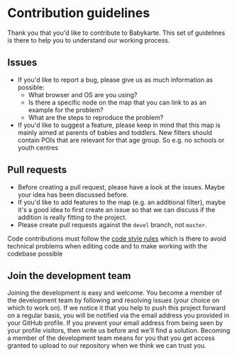 # Contribution guidelines

Thank you that you'd like to contribute to Babykarte. This set of guidelines is there to help you to understand our working process. 

## Issues
- If you'd like to report a bug, please give us as much information as possible:
  - What browser and OS are you using?
  - Is there a specific node on the map that you can link to as an example for the problem?
  - What are the steps to reproduce the problem?
- If you'd like to suggest a feature, please keep in mind that this map is mainly aimed at parents of babies and toddlers. New filters should contain POIs that are relevant for that age group. So e.g. no schools or youth centres

## Pull requests

- Before creating a pull request, please have a look at the issues. Maybe your idea has been discussed before.
- If you'd like to add features to the map (e.g. an additional filter), maybe it's a good idea to first create an issue so that we can discuss if the addition is really fitting to the project.
- Please create pull requests against the `devel` branch, not `master`.

Code contributions must follow the [code style rules](CODESTYLE.md) which is there to avoid technical problems when editing code and to make working with the codebase possible

## Join the development team
Joining the development is easy and welcome. You become a member of the development team by following and resolving issues (your choice on which to work on). If we notice it that you help to push this project forward on a regular basis, you will be notified via the email address you provided in your GitHub profile. If you prevent your email address from being seen by your profile visitors, then write us before and we'll find a solution. Becoming a member of the development team means for you that you get access granted to upload to our repository when we think we can trust you.
